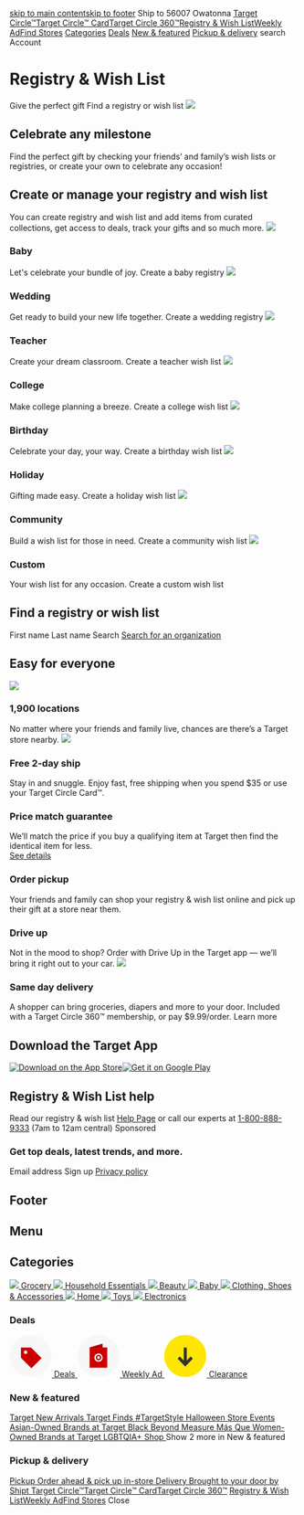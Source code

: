 [skip to main content](https://www.target.com/gift-registry#content)[skip to footer](https://www.target.com/gift-registry#footerHeader)
Ship to 56007
Owatonna
[Target Circle™](https://www.target.com/circle)[Target Circle™ Card](https://www.target.com/circlecard)[Target Circle 360™](https://www.target.com/l/target-circle-360/-/N-2rguk)[Registry & Wish List](https://www.target.com/gift-registry)[Weekly Ad](https://www.target.com/weekly-ad)[Find Stores](https://www.target.com/store-locator/find-stores)
[](https://www.target.com/)
[](https://www.target.com/c/shop-all-categories/-/N-5xsxf?prehydrateClick=true)
[Categories](https://www.target.com/c/shop-all-categories/-/N-5xsxf?prehydrateClick=true)
[](https://www.target.com/)
[Deals](https://www.target.com/c/weekly-deals/-/N-4xw74?prehydrateClick=true)
[New & featured](https://www.target.com/c/target-new-arrivals/-/N-o9rnh?prehydrateClick=true)
[Pickup & delivery](https://www.target.com/c/order-pickup/-/N-ng0a0?l1_nid=5xt1a&prehydrateClick=true)
search
Account[](https://www.target.com/cart?prehydrateClick=true)
# Registry & Wish List
Give the perfect gift
Find a registry or wish list
![](https://target.scene7.com/is/image/Target/MainCreateBannerGIRL?qlt=65&fmt=webp-alpha&cropN=0.20%2C0.12%2C.7%2C1)
## Celebrate any milestone
Find the perfect gift by checking your friends’ and family’s wish lists or registries, or create your own to celebrate any occasion!
## Create or manage your registry and wish list
You can create registry and wish list and add items from curated collections, get access to deals, track your gifts and so much more.
![](https://target.scene7.com/is/content/Target/GUEST_9a6d380a-5487-490c-b3d4-c65fda62b1e0)
### Baby
Let's celebrate your bundle of joy.
Create a baby registry
![](https://target.scene7.com/is/content/Target/GUEST_67c97664-76b3-44e0-ae75-a8a9c10ec98f)
### Wedding
Get ready to build your new life together.
Create a wedding registry
![](https://target.scene7.com/is/content/Target/GUEST_9f82d7db-f2ed-417d-bb85-611888e305ee)
### Teacher
Create your dream classroom.
Create a teacher wish list
![](https://target.scene7.com/is/content/Target/GUEST_bd2ba37e-d96d-475a-a492-b368b42097ea)
### College
Make college planning a breeze.
Create a college wish list
![](https://target.scene7.com/is/content/Target/GUEST_b82f3e39-c40e-41ab-aa79-de72f9d01000)
### Birthday
Celebrate your day, your way.
Create a birthday wish list
![](https://target.scene7.com/is/content/Target/GUEST_75d1bc8f-2f19-435f-b1aa-49e62ef844e2)
### Holiday
Gifting made easy.
Create a holiday wish list
![](https://target.scene7.com/is/content/Target/GUEST_92a1d0d0-ea5c-4d78-afb5-4ee15af76584)
### Community
Build a wish list for those in need.
Create a community wish list
![](https://target.scene7.com/is/content/Target/GUEST_0fbba76f-814f-4a62-92f0-86a0f6d1a0cb)
### Custom
Your wish list for any occasion.
Create a custom wish list
## Find a registry or wish list
First name
Last name
Search
[Search for an organization](https://www.target.com/gift-registry)
## Easy for everyone
![](https://assets.targetimg1.com/webui/registry/_next/static/images/StoreFront-a1a1622b9fc8ffcb.svg)
### 1,900 locations
No matter where your friends and family live, chances are there’s a Target store nearby.
![](https://assets.targetimg1.com/webui/registry/_next/static/images/2DayShip-b20623a60bb5505a.svg)
### Free 2-day ship
Stay in and snuggle. Enjoy fast, free shipping when you spend $35 or use your Target Circle Card™.
### Price match guarantee
We’ll match the price if you buy a qualifying item at Target then find the identical item for less.  
[See details](https://corporate.target.com/about/purpose-history/our-commitments)
### Order pickup
Your friends and family can shop your registry & wish list online and pick up their gift at a store near them.
### Drive up
Not in the mood to shop? Order with Drive Up in the Target app — we’ll bring it right out to your car.
![](https://assets.targetimg1.com/webui/registry/_next/static/images/SDD-3df5b986ec90f70c.svg)
### Same day delivery
A shopper can bring groceries, diapers and more to your door. Included with a Target Circle 360™ membership, or pay $9.99/order.
Learn more
## Download the Target App
[![Download on the App Store](https://assets.targetimg1.com/webui/registry/_next/static/images/appStoreBadge-a2e763b82653be76.svg)](https://itunes.apple.com/app/apple-store/id297430070?pt=126136&ct=TGTLP&mt=8)[![Get it on Google Play](https://assets.targetimg1.com/webui/registry/_next/static/images/googlePlayStoreBadge-c4a5d1c59d39ce38.svg)](https://play.google.com/store/apps/details?id=com.target.ui&referrer=utm_source%3DTarget%26utm_campaign%3Dtgtlp)
## Registry & Wish List help
Read our registry & wish list [Help Page](https://www.target.com/help) or call our experts at [1-800-888-9333](tel:1-800-888-9333) (7am to 12am central)
Sponsored
### Get top deals, latest trends, and more.
Email address
Sign up
[Privacy policy](https://www.target.com/c/target-privacy-policy/-/N-4sr7p)
## Footer
## Menu
## Categories
[ ![](https://target.scene7.com/is/image/Target/GUEST_9930b034-392c-4839-a212-8e5071e8520f) Grocery ](https://www.target.com/c/grocery/-/N-5xt1a)[ ![](https://target.scene7.com/is/image/Target/HouseholdEssentials_Tide-200519-1589915606672-210803-1628012933966) Household Essentials ](https://www.target.com/c/household-essentials/-/N-5xsz1)[ ![](https://target.scene7.com/is/image/Target/GUEST_112bc773-50c6-4f0b-8aab-cbef96e55c0a) Beauty ](https://www.target.com/c/beauty/-/N-55r1x)[ ![](https://target.scene7.com/is/image/Target/Baby219475-200305_1583423490259-210803-1628012550597) Baby ](https://www.target.com/c/baby/-/N-5xtly)[ ![](https://target.scene7.com/is/image/Target/GUEST_cd8be924-1632-432c-899c-8a2451841dc5) Clothing, Shoes & Accessories ](https://www.target.com/c/clothing-shoes-accessories/-/N-rdihz)[ ![](https://target.scene7.com/is/image/Target/home138095-180815_1534366815826-210803-1628013298723) Home ](https://www.target.com/c/home/-/N-5xtvd)[ ![](https://target.scene7.com/is/image/Target/GUEST_fd0f2b07-c70d-429d-8400-46d36d2664dd) Toys ](https://www.target.com/c/toys/-/N-5xtb0)[ ![](https://target.scene7.com/is/image/Target/Electronics219475-200305_1583423525490-210803-1628013505239) Electronics ](https://www.target.com/c/electronics/-/N-5xtg6)
### Deals
[ ![](data:image/svg+xml,%3Csvg%20width%3D%2274%22%20height%3D%2274%22%20fill%3D%22none%22%20xmlns%3D%22http%3A%2F%2Fwww.w3.org%2F2000%2Fsvg%22%3E%3Cpath%20d%3D%22M36.875%2073.75c20.365%200%2036.875-16.51%2036.875-36.875C73.75%2016.509%2057.24%200%2036.875%200%2016.509%200%200%2016.51%200%2036.875S16.51%2073.75%2036.875%2073.75Z%22%20fill%3D%22%23F7F7F7%22%2F%3E%3Cpath%20fill-rule%3D%22evenodd%22%20clip-rule%3D%22evenodd%22%20d%3D%22m37.804%2022.183%2018.373%2018.452L38.33%2058.48%2019.878%2040.11V22.183h17.926Zm-7.555%206.05c-1.17-1.169-3.085-1.15-4.278.043-1.192%201.193-1.212%203.108-.04%204.278%201.167%201.17%203.082%201.151%204.276-.042%201.193-1.194%201.211-3.11.042-4.279Z%22%20fill%3D%22%23C00%22%2F%3E%3C%2Fsvg%3E) Deals ](https://www.target.com/c/deals/-/N-atb3q)[ ![](data:image/svg+xml,%3Csvg%20width%3D%2274%22%20height%3D%2274%22%20fill%3D%22none%22%20xmlns%3D%22http%3A%2F%2Fwww.w3.org%2F2000%2Fsvg%22%3E%3Ccircle%20cx%3D%2236.875%22%20cy%3D%2236.875%22%20r%3D%2236.875%22%20fill%3D%22%23F7F7F7%22%2F%3E%3Cpath%20fill-rule%3D%22evenodd%22%20clip-rule%3D%22evenodd%22%20d%3D%22m44.078%2015.269-22.567%206.72v35.438l22.567-6.63V15.27Z%22%20fill%3D%22%23A00%22%2F%3E%3Cpath%20fill-rule%3D%22evenodd%22%20clip-rule%3D%22evenodd%22%20d%3D%22M21.51%2057.52h30.73V21.99H21.51v35.53Z%22%20fill%3D%22%23C00%22%2F%3E%3Cpath%20fill-rule%3D%22evenodd%22%20clip-rule%3D%22evenodd%22%20d%3D%22M36.875%2032.553a7.199%207.199%200%200%201%207.202%207.202c0%201.16-.274%202.255-.76%203.225a7.206%207.206%200%200%201-12.882.006%207.205%207.205%200%200%201%206.44-10.433Zm0%202.4a4.803%204.803%200%200%200-4.292%206.955%204.802%204.802%200%201%200%204.292-6.954Zm0%202.401a2.4%202.4%200%201%201%200%204.801%202.4%202.4%200%200%201%200-4.8Z%22%20fill%3D%22%23fff%22%2F%3E%3C%2Fsvg%3E) Weekly Ad ](https://www.target.com/weekly-ad)[ ![](data:image/svg+xml,%3Csvg%20width%3D%2274%22%20height%3D%2274%22%20fill%3D%22none%22%20xmlns%3D%22http%3A%2F%2Fwww.w3.org%2F2000%2Fsvg%22%3E%3Ccircle%20cx%3D%2236.875%22%20cy%3D%2236.875%22%20r%3D%2236.875%22%20fill%3D%22%23FEE601%22%2F%3E%3Cpath%20d%3D%22m50.15%2041.715-3.743-3.9-6.877%207.136V22.355h-5.31v22.596l-6.876-7.136-3.744%203.9%2013.275%2013.828L50.15%2041.715Z%22%20fill%3D%22%23333%22%2F%3E%3C%2Fsvg%3E) Clearance ](https://www.target.com/c/clearance/-/N-5q0ga?lnk=dNav_clearance)
### New & featured
[ Target New Arrivals  ](https://www.target.com/c/what-s-new/-/N-o9rnh?lnk=C_TargetNewArrivals_WEB-430020_0)[ Target Finds  ](https://www.target.com/finds?lnk=FINDS_GDD)[ #TargetStyle ](https://www.target.com/finds/targetstyle?lnk=TS_GDD)[ Halloween ](https://www.target.com/c/halloween/-/N-5xt2o?lnk=C_Halloween_WEB-430020_3)[ Store Events ](https://www.target.com/c/store-events/-/N-9x2nj?lnk=C_StoreEvents_WEB-430020_4)[ Asian-Owned Brands at Target ](https://www.target.com/c/asian-owned-brands-at-target/-/N-izjcd?lnk=C_AAPI-OwnedBrandsatTarget_WEB-430020_5)[ Black Beyond Measure ](https://www.target.com/c/black-owned-or-founded-brands-at-target/-/N-q8v16?lnk=C_BlackHistoryMonth_WEB-430020_6)[ Más Que ](https://www.target.com/c/mas-que/-/N-639c7?lnk=C_M%C3%A1sQue_WEB-430020_7)
[ Women-Owned Brands at Target ](https://www.target.com/c/women-owned-brands-at-target/-/N-duljx?lnk=C_Women-OwnedBrandsatTarget_WEB-430020_8)[ LGBTQIA+ Shop ](https://www.target.com/c/lgbtqia-shop/-/N-g0zw5?lnk=C_LGBTQIA+Shop_WEB-430020_9)
Show 2 more in New & featured
### Pickup & delivery
[ Pickup Order ahead & pick up in-store ](https://www.target.com/c/order-pickup/-/N-ng0a0)[ Delivery Brought to your door by Shipt ](https://www.target.com/c/same-day-delivery/-/N-bswkz)
[Target Circle™](https://www.target.com/circle)[Target Circle™ Card](https://www.target.com/circlecard)[Target Circle 360™](https://www.target.com/l/target-circle-360/-/N-2rguk)
[Registry & Wish List](https://www.target.com/gift-registry)[Weekly Ad](https://www.target.com/weekly-ad)[Find Stores](https://www.target.com/store-locator/find-stores)
Close
